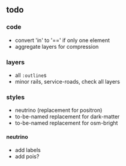 ## todo

### code

* convert 'in' to '==' if only one element
* aggregate layers for compression

### layers

* all `:outline`s
* minor rails, service-roads, check all layers

### styles

* neutrino (replacement for positron)
* to-be-named replacement for dark-matter
* to-be-named replacement for osm-bright

#### neutrino

* add labels
* add pois?
